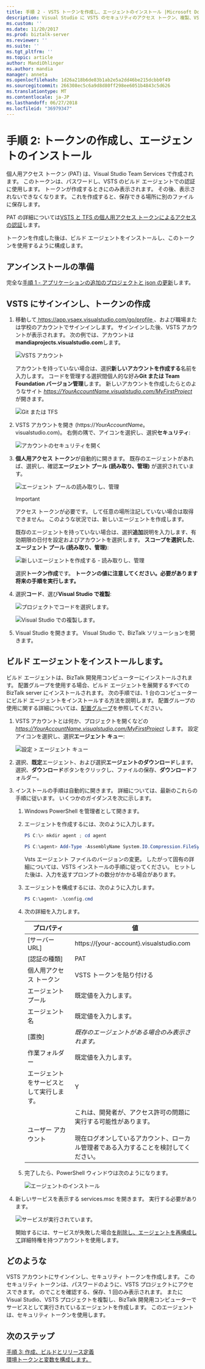```yaml
---
title: 手順 2 - VSTS トークンを作成し、エージェントのインストール |Microsoft Docs
description: Visual Studio に VSTS のセキュリティのアクセス トークン、複製、VSTS プロジェクトを作成し、BizTalk Server プロジェクトの展開を自動化するビルド エージェントのインストール
ms.custom: ''
ms.date: 11/20/2017
ms.prod: biztalk-server
ms.reviewer: ''
ms.suite: ''
ms.tgt_pltfrm: ''
ms.topic: article
author: MandiOhlinger
ms.author: mandia
manager: anneta
ms.openlocfilehash: 1d26a218b6de83b1ab2e5a2dd46be215dcbb0f49
ms.sourcegitcommit: 266308ec5c6a9d8d80ff298ee6051b4843c5d626
ms.translationtype: MT
ms.contentlocale: ja-JP
ms.lasthandoff: 06/27/2018
ms.locfileid: "36979347"
---
```

# <a name="step-2-create-the-token--install-the-agent"></a>手順 2: トークンの作成し、エージェントのインストール

個人用アクセス トークン (PAT) は、Visual Studio Team Services で作成されます。 このトークンは、パスワードし、VSTS のビルド エージェントでの認証に使用します。 トークンが作成するときにのみ表示されます。 その後、表示されないできなくなります。 これを作成すると、保存できる場所に別のファイルに保存します。 

PAT の詳細については[VSTS と TFS の個人用アクセス トークンによるアクセスの認証](https://docs.microsoft.com/vsts/accounts/use-personal-access-tokens-to-authenticate)します。 

トークンを作成した後は、ビルド エージェントをインストールし、このトークンを使用するように構成します。 

## <a name="before-you-begin"></a>アンインストールの準備
完全な[手順 1 - アプリケーションの追加のプロジェクトと json の更新](feature-pack-add-application-project.md)します。

## <a name="sign-into-vsts-and-create-the-token"></a>VSTS にサインインし、トークンの作成
1. 移動して[ https://app.vsaex.visualstudio.com/go/profile ](https://app.vsaex.visualstudio.com/go/profile)、および職場または学校のアカウントでサインインします。 サインインした後、VSTS アカウントが表示されます。 次の例では、アカウントは**mandiaprojects.visualstudio.com**します。  

    ![VSTS アカウント](../core/media/team-services-accounts.png)

    アカウントを持っていない場合は、選択**新しいアカウントを作成する**名前を入力します。 コードを管理する選択間個人的な好み**Git または Team Foundation バージョン管理**します。 新しいアカウントを作成したらとのようなサイト *https://YourAccountName.visualstudio.com/MyFirstProject* が開きます。  

    ![Git または TFS](../core/media/git-or-team-foundation.png)

2. VSTS アカウントを開き (https://<em>YourAccountName</em>。 visualstudio.com)。 右側の隅で、アイコンを選択し、選択**セキュリティ**: 

    ![アカウントのセキュリティを開く](../core/media/vsts-account-security.png)

3. **個人用アクセス トークン**が自動的に開きます。 既存のエージェントがあれば、選択し、確認**エージェント プール (読み取り、管理)** が選択されています。

    ![エージェント プールの読み取りし、管理](../core/media/agent-pools-read-manage.png)

    > [!IMPORTANT]
    > アクセス トークンが必要です。 して任意の場所注記していない場合は取得できません。 このような状況では、新しいエージェントを作成します。 

    既存のエージェントを持っていない場合は、選択**追加**説明を入力します、有効期限の日付を設定およびアカウントを選択します。 **スコープを選択した**、**エージェント プール (読み取り、管理)**: 

    ![新しいエージェントを作成する - 読み取りし、管理](../core/media/vsts-new-build-agent.png)

    選択**トークン作成**です。 **トークンの値に注意してください。必要があります将来の手順を実行します。**

4. 選択**コード**、選び**Visual Studio で複製**:  

    ![プロジェクトでコードを選択します。](../core/media/vsts-project-code.png)  

    ![Visual Studio での複製します。](../core/media/vsts-clone-in-visual-studio.png)

5. Visual Studio を開きます。 Visual Studio で、BizTalk ソリューションを開きます。 

## <a name="install-the-build-agent"></a>ビルド エージェントをインストールします。

ビルド エージェントは、BizTalk 開発用コンピューターにインストールされます。 配置グループを使用する場合、ビルド エージェントを展開するすべての BizTalk server にインストールされます。 次の手順では、1 台のコンピューターにビルド エージェントをインストールする方法を説明します。 配置グループの使用に関する詳細については、[配置グループ](https://docs.microsoft.com/vsts/build-release/concepts/definitions/release/deployment-groups/index)を参照してください。

1. VSTS アカウントとは何か、プロジェクトを開くなどの *https://YourAccountName.visualstudio.com/MyFirstProject* します。 設定アイコンを選択し、選択**エージェント キュー**:  

    ![設定 > エージェント キュー](../core/media/vsts-settings-agent-queues.png)

2. 選択、**既定**エージェント、および選択**エージェントのダウンロード**します。 選択、**ダウンロード**ボタンをクリックし、ファイルの保存、**ダウンロード**フォルダー。

3. インストールの手順は自動的に開きます。 詳細については、最新のこれらの手順に従います。 いくつかのガイダンスを次に示します。 

   1. Windows PowerShell を管理者として開きます。

   2. エージェントを作成するには、次のように入力します。 

       ```powershell
       PS C:\> mkdir agent ; cd agent  

       PS C:\agent> Add-Type -AssemblyName System.IO.Compression.FileSystem ; [System.IO.Compression.ZipFile]::ExtractToDirectory("$HOME\Downloads\vsts-agent-win7-x64-2.124.0.zip", "$PWD")
       ```

       Vsts エージェント ファイルのバージョンの変更。 したがって固有の詳細については、VSTS インストールの手順に従ってください。 ヒットした後は、入力を返すプロンプトの数分がかかる場合があります。 

   3. エージェントを構成するには、次のように入力します。 

       ```powershell
       PS C:\agent> .\config.cmd
       ```

   4. 次の詳細を入力します。  


      |        プロパティ        |                                                                      値                                                                       |
      |------------------------|--------------------------------------------------------------------------------------------------------------------------------------------------|
      |       [サーバー URL]       |                                                     https://{your-account}.visualstudio.com                                                      |
      |  [認証の種類]   |                                                                       PAT                                                                        |
      | 個人用アクセス トークン  |                                                              VSTS トークンを貼り付ける                                                               |
      |       エージェント プール       |                                                              既定値を入力します。                                                               |
      |       エージェント名       |                                                              既定値を入力します。                                                               |
      |        [置換]         |                                                  *既存のエージェントがある場合のみ表示されます。*                                                   |
      |      作業フォルダー       |                                                              既定値を入力します。                                                               |
      | エージェントをサービスとして実行します。 |                                                                        Y                                                                         |
      |      ユーザー アカウント      | これは、開発者が、アクセス許可の問題に実行する可能性があります。 <br/><br/>現在ログオンしているアカウント、ローカル管理者である入力することを検討してください。 |


   5. 完了したら、PowerShell ウィンドウは次のようになります。  

       ![エージェントのインストール](../core/media/vsts-agent-powershell-install.png)

4. 新しいサービスを表示する services.msc を開きます。 実行する必要があります。  

    ![サービスが実行されています。](../core/media/vsts-service.png)

    開始するには、サービスが失敗した場合[を削除し、エージェントを再構成して](https://docs.microsoft.com/vsts/build-release/actions/agents/v2-windows)詳細特権を持つアカウントを使用します。


## <a name="what-you-did"></a>どのような

VSTS アカウントにサインインし、セキュリティ トークンを作成します。 このセキュリティ トークンは、パスワードのように、VSTS プロジェクトにアクセスできます。 のでことを確認する、保存、1 回のみ表示されます。 またに Visual Studio、VSTS プロジェクトを複製し、BizTalk 開発用コンピューターでサービスとして実行されているエージェントを作成します。 このエージェントは、セキュリティ トークンを使用します。 

## <a name="next-steps"></a>次のステップ
[手順 3: 作成、ビルドとリリース定義](feature-pack-add-build-release-definitions.md)  
[環境トークンと変数を構成します。](configure-environmental-tokens-and-variables-for-automatic-deployment.md)